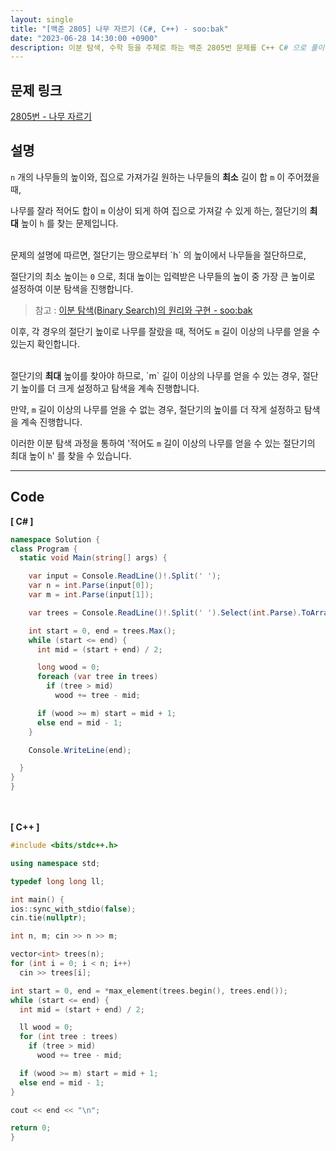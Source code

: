 ```yaml
---
layout: single
title: "[백준 2805] 나무 자르기 (C#, C++) - soo:bak"
date: "2023-06-28 14:30:00 +0900"
description: 이분 탐색, 수학 등을 주제로 하는 백준 2805번 문제를 C++ C# 으로 풀이 및 해설
---
```


## 문제 링크
  [2805번 - 나무 자르기](https://www.acmicpc.net/problem/2805)

## 설명
`n` 개의 나무들의 높이와, 집으로 가져가길 원하는 나무들의 <b>최소</b> 길이 합 `m` 이 주어졌을 때, <br>

나무를 잘라 적어도 합이 `m` 이상이 되게 하여 집으로 가져갈 수 있게 하는, 절단기의 <b>최대</b> 높이 `h` 를 찾는 문제입니다. <br>

<br>
문제의 설명에 따르면, 절단기는 땅으로부터 `h` 의 높이에서 나무들을 절단하므로, <br>

절단기의 최소 높이는 `0` 으로, 최대 높이는 입력받은 나무들의 높이 중 가장 큰 높이로 설정하여 이분 탐색을 진행합니다. <br>

> 참고 : [이분 탐색(Binary Search)의 원리와 구현 - soo:bak](https://soo-bak.github.io/algorithm/theory/binary-search/)

이후, 각 경우의 절단기 높이로 나무를 잘랐을 때, 적어도 `m` 길이 이상의 나무를 얻을 수 있는지 확인합니다. <br>

<br>
절단기의 <b>최대</b> 높이를 찾아야 하므로, `m` 길이 이상의 나무를 얻을 수 있는 경우, 절단기 높이를 더 크게 설정하고 탐색을 계속 진행합니다. <br>

만약, `m` 길이 이상의 나무를 얻을 수 없는 경우, 절단기의 높이를 더 작게 설정하고 탐색을 계속 진행합니다. <br>

이러한 이분 탐색 과정을 통하여 '적어도 `m` 길이 이상의 나무를 얻을 수 있는 절단기의 최대 높이 `h`' 를 찾을 수 있습니다. <br>

- - -

## Code
<b>[ C# ] </b>
<br>

  ```c#
namespace Solution {
  class Program {
    static void Main(string[] args) {

      var input = Console.ReadLine()!.Split(' ');
      var n = int.Parse(input[0]);
      var m = int.Parse(input[1]);

      var trees = Console.ReadLine()!.Split(' ').Select(int.Parse).ToArray();

      int start = 0, end = trees.Max();
      while (start <= end) {
        int mid = (start + end) / 2;

        long wood = 0;
        foreach (var tree in trees)
          if (tree > mid)
            wood += tree - mid;

        if (wood >= m) start = mid + 1;
        else end = mid - 1;
      }

      Console.WriteLine(end);

    }
  }
}
  ```
<br><br>
<b>[ C++ ] </b>
<br>

  ```c++
#include <bits/stdc++.h>

using namespace std;

typedef long long ll;

int main() {
  ios::sync_with_stdio(false);
  cin.tie(nullptr);

  int n, m; cin >> n >> m;

  vector<int> trees(n);
  for (int i = 0; i < n; i++)
    cin >> trees[i];

  int start = 0, end = *max_element(trees.begin(), trees.end());
  while (start <= end) {
    int mid = (start + end) / 2;

    ll wood = 0;
    for (int tree : trees)
      if (tree > mid)
        wood += tree - mid;

    if (wood >= m) start = mid + 1;
    else end = mid - 1;
  }

  cout << end << "\n";

  return 0;
}
  ```

